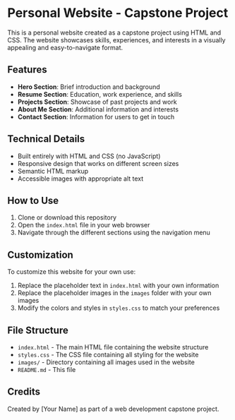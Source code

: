 # Personal Website - Capstone Project

This is a personal website created as a capstone project using HTML and CSS. The website showcases skills, experiences, and interests in a visually appealing and easy-to-navigate format.

## Features

- **Hero Section**: Brief introduction and background
- **Resume Section**: Education, work experience, and skills
- **Projects Section**: Showcase of past projects and work
- **About Me Section**: Additional information and interests
- **Contact Section**: Information for users to get in touch

## Technical Details

- Built entirely with HTML and CSS (no JavaScript)
- Responsive design that works on different screen sizes
- Semantic HTML markup
- Accessible images with appropriate alt text

## How to Use

1. Clone or download this repository
2. Open the `index.html` file in your web browser
3. Navigate through the different sections using the navigation menu

## Customization

To customize this website for your own use:

1. Replace the placeholder text in `index.html` with your own information
2. Replace the placeholder images in the `images` folder with your own images
3. Modify the colors and styles in `styles.css` to match your preferences

## File Structure

- `index.html` - The main HTML file containing the website structure
- `styles.css` - The CSS file containing all styling for the website
- `images/` - Directory containing all images used in the website
- `README.md` - This file

## Credits

Created by [Your Name] as part of a web development capstone project.
